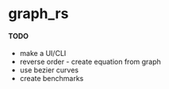 # graph_rs

#### TODO
- make a UI/CLI
- reverse order - create equation from graph
- use bezier curves
- create benchmarks
